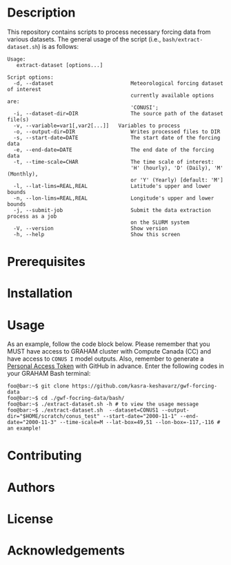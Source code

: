 # Description
This repository contains scripts to process necessary forcing data from various datasets. The general usage of the script (i.e., `bash/extract-dataset.sh`) is as follows:

```console
Usage:
   extract-dataset [options...]

Script options:
  -d, --dataset                         Meteorological forcing dataset of interest
                                        currently available options are:
                                        'CONUSI';
  -i, --dataset-dir=DIR                 The source path of the dataset file(s)
  -v, --variable=var1[,var2[...]]	Variables to process
  -o, --output-dir=DIR                  Writes processed files to DIR
  -s, --start-date=DATE                 The start date of the forcing data
  -e, --end-date=DATE                   The end date of the forcing data
  -t, --time-scale=CHAR                 The time scale of interest:
                                        'H' (hourly), 'D' (Daily), 'M' (Monthly), 
                                        or 'Y' (Yearly) [default: 'M']
  -l, --lat-lims=REAL,REAL              Latitude's upper and lower bounds
  -n, --lon-lims=REAL,REAL              Longitude's upper and lower bounds
  -j, --submit-job                      Submit the data extraction process as a job
                                        on the SLURM system
  -V, --version                         Show version
  -h, --help                            Show this screen
```

# Prerequisites

# Installation 

# Usage
 
As an example, follow the code block below. Please remember that you MUST have access to GRAHAM cluster with Compute Canada (CC) and have access to `CONUS I` model outputs. Also, remember to generate a [Personal Access Token](https://docs.github.com/en/authentication/keeping-your-account-and-data-secure/creating-a-personal-access-token) with GitHub in advance. Enter the following codes in your GRAHAM Bash terminal:

```console
foo@bar:~$ git clone https://github.com/kasra-keshavarz/gwf-forcing-data 
foo@bar:~$ cd ./gwf-focring-data/bash/
foo@bar:~$ ./extract-dataset.sh -h # to view the usage message
foo@bar:~$ ./extract-dataset.sh  --dataset=CONUS1 --output-dir="$HOME/scratch/conus_test" --start-date="2000-11-1" --end-date="2000-11-3" --time-scale=M --lat-box=49,51 --lon-box=-117,-116 # an example!
```

# Contributing

# Authors

# License

# Acknowledgements
